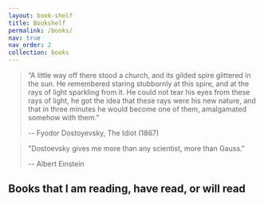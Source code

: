 ```yaml
---
layout: book-shelf
title: Bookshelf
permalink: /books/
nav: true
nav_order: 2
collection: books
---
```


> “A little way off there stood a church, and its gilded spire glittered in the sun. He remembered staring stubbornly at this spire, and at the rays of light sparkling from it. He could not tear his eyes from these rays of light, he got the idea that these rays were his new nature, and that in three minutes he would become one of them, amalgamated somehow with them.”
>
> -- Fyodor Dostoyevsky, The Idiot (1867)

> "Dostoevsky gives me more than any scientist, more than Gauss."
>
> -- Albert Einstein

## Books that I am reading, have read, or will read
